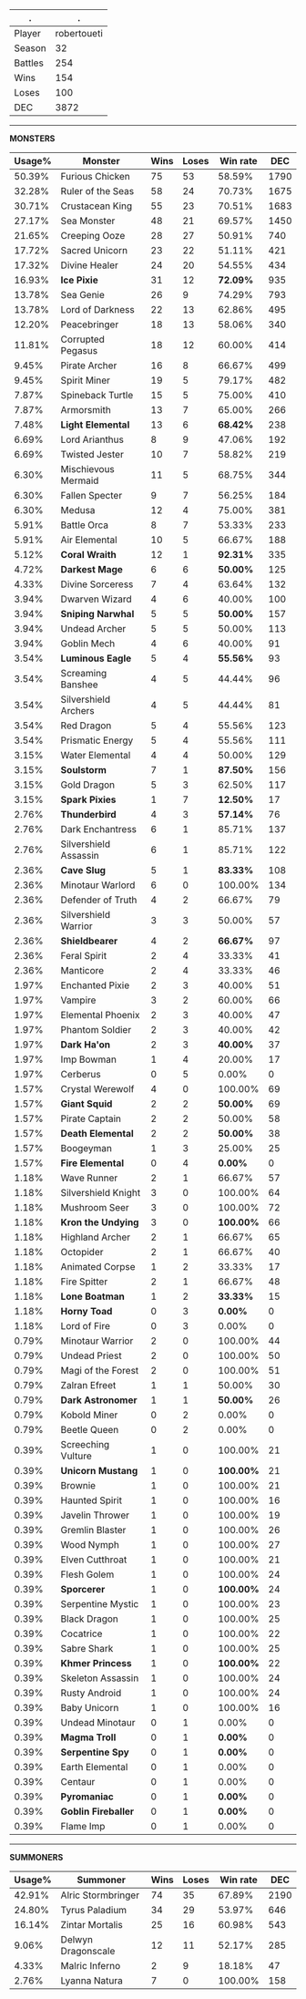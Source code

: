 .|.
|-|-
Player|robertoueti
Season|32
Battles|254
Wins|154
Loses|100
DEC|3872

---
**MONSTERS**

Usage%|Monster|Wins|Loses|Win rate|DEC|
-|-|-|-|-|-|
50.39%|Furious Chicken|75|53|58.59%|1790|
32.28%|Ruler of the Seas|58|24|70.73%|1675|
30.71%|Crustacean King|55|23|70.51%|1683|
27.17%|Sea Monster|48|21|69.57%|1450|
21.65%|Creeping Ooze|28|27|50.91%|740|
17.72%|Sacred Unicorn|23|22|51.11%|421|
17.32%|Divine Healer|24|20|54.55%|434|
16.93%|**Ice Pixie**|31|12|**72.09%**|935|
13.78%|Sea Genie|26|9|74.29%|793|
13.78%|Lord of Darkness|22|13|62.86%|495|
12.20%|Peacebringer|18|13|58.06%|340|
11.81%|Corrupted Pegasus|18|12|60.00%|414|
9.45%|Pirate Archer|16|8|66.67%|499|
9.45%|Spirit Miner|19|5|79.17%|482|
7.87%|Spineback Turtle|15|5|75.00%|410|
7.87%|Armorsmith|13|7|65.00%|266|
7.48%|**Light Elemental**|13|6|**68.42%**|238|
6.69%|Lord Arianthus|8|9|47.06%|192|
6.69%|Twisted Jester|10|7|58.82%|219|
6.30%|Mischievous Mermaid|11|5|68.75%|344|
6.30%|Fallen Specter|9|7|56.25%|184|
6.30%|Medusa|12|4|75.00%|381|
5.91%|Battle Orca|8|7|53.33%|233|
5.91%|Air Elemental|10|5|66.67%|188|
5.12%|**Coral Wraith**|12|1|**92.31%**|335|
4.72%|**Darkest Mage**|6|6|**50.00%**|125|
4.33%|Divine Sorceress|7|4|63.64%|132|
3.94%|Dwarven Wizard|4|6|40.00%|100|
3.94%|**Sniping Narwhal**|5|5|**50.00%**|157|
3.94%|Undead Archer|5|5|50.00%|113|
3.94%|Goblin Mech|4|6|40.00%|91|
3.54%|**Luminous Eagle**|5|4|**55.56%**|93|
3.54%|Screaming Banshee|4|5|44.44%|96|
3.54%|Silvershield Archers|4|5|44.44%|81|
3.54%|Red Dragon|5|4|55.56%|123|
3.54%|Prismatic Energy|5|4|55.56%|111|
3.15%|Water Elemental|4|4|50.00%|129|
3.15%|**Soulstorm**|7|1|**87.50%**|156|
3.15%|Gold Dragon|5|3|62.50%|117|
3.15%|**Spark Pixies**|1|7|**12.50%**|17|
2.76%|**Thunderbird**|4|3|**57.14%**|76|
2.76%|Dark Enchantress|6|1|85.71%|137|
2.76%|Silvershield Assassin|6|1|85.71%|122|
2.36%|**Cave Slug**|5|1|**83.33%**|108|
2.36%|Minotaur Warlord|6|0|100.00%|134|
2.36%|Defender of Truth|4|2|66.67%|79|
2.36%|Silvershield Warrior|3|3|50.00%|57|
2.36%|**Shieldbearer**|4|2|**66.67%**|97|
2.36%|Feral Spirit|2|4|33.33%|41|
2.36%|Manticore|2|4|33.33%|46|
1.97%|Enchanted Pixie|2|3|40.00%|51|
1.97%|Vampire|3|2|60.00%|66|
1.97%|Elemental Phoenix|2|3|40.00%|47|
1.97%|Phantom Soldier|2|3|40.00%|42|
1.97%|**Dark Ha'on**|2|3|**40.00%**|37|
1.97%|Imp Bowman|1|4|20.00%|17|
1.97%|Cerberus|0|5|0.00%|0|
1.57%|Crystal Werewolf|4|0|100.00%|69|
1.57%|**Giant Squid**|2|2|**50.00%**|69|
1.57%|Pirate Captain|2|2|50.00%|58|
1.57%|**Death Elemental**|2|2|**50.00%**|38|
1.57%|Boogeyman|1|3|25.00%|25|
1.57%|**Fire Elemental**|0|4|**0.00%**|0|
1.18%|Wave Runner|2|1|66.67%|57|
1.18%|Silvershield Knight|3|0|100.00%|64|
1.18%|Mushroom Seer|3|0|100.00%|72|
1.18%|**Kron the Undying**|3|0|**100.00%**|66|
1.18%|Highland Archer|2|1|66.67%|65|
1.18%|Octopider|2|1|66.67%|40|
1.18%|Animated Corpse|1|2|33.33%|17|
1.18%|Fire Spitter|2|1|66.67%|48|
1.18%|**Lone Boatman**|1|2|**33.33%**|15|
1.18%|**Horny Toad**|0|3|**0.00%**|0|
1.18%|Lord of Fire|0|3|0.00%|0|
0.79%|Minotaur Warrior|2|0|100.00%|44|
0.79%|Undead Priest|2|0|100.00%|50|
0.79%|Magi of the Forest|2|0|100.00%|51|
0.79%|Zalran Efreet|1|1|50.00%|30|
0.79%|**Dark Astronomer**|1|1|**50.00%**|26|
0.79%|Kobold Miner|0|2|0.00%|0|
0.79%|Beetle Queen|0|2|0.00%|0|
0.39%|Screeching Vulture|1|0|100.00%|21|
0.39%|**Unicorn Mustang**|1|0|**100.00%**|21|
0.39%|Brownie|1|0|100.00%|21|
0.39%|Haunted Spirit|1|0|100.00%|16|
0.39%|Javelin Thrower|1|0|100.00%|19|
0.39%|Gremlin Blaster|1|0|100.00%|26|
0.39%|Wood Nymph|1|0|100.00%|27|
0.39%|Elven Cutthroat|1|0|100.00%|21|
0.39%|Flesh Golem|1|0|100.00%|24|
0.39%|**Sporcerer**|1|0|**100.00%**|24|
0.39%|Serpentine Mystic|1|0|100.00%|23|
0.39%|Black Dragon|1|0|100.00%|25|
0.39%|Cocatrice|1|0|100.00%|22|
0.39%|Sabre Shark|1|0|100.00%|25|
0.39%|**Khmer Princess**|1|0|**100.00%**|22|
0.39%|Skeleton Assassin|1|0|100.00%|24|
0.39%|Rusty Android|1|0|100.00%|24|
0.39%|Baby Unicorn|1|0|100.00%|16|
0.39%|Undead Minotaur|0|1|0.00%|0|
0.39%|**Magma Troll**|0|1|**0.00%**|0|
0.39%|**Serpentine Spy**|0|1|**0.00%**|0|
0.39%|Earth Elemental|0|1|0.00%|0|
0.39%|Centaur|0|1|0.00%|0|
0.39%|**Pyromaniac**|0|1|**0.00%**|0|
0.39%|**Goblin Fireballer**|0|1|**0.00%**|0|
0.39%|Flame Imp|0|1|0.00%|0|

---
**SUMMONERS**

Usage%|Summoner|Wins|Loses|Win rate|DEC|
-|-|-|-|-|-|
42.91%|Alric Stormbringer|74|35|67.89%|2190|
24.80%|Tyrus Paladium|34|29|53.97%|646|
16.14%|Zintar Mortalis|25|16|60.98%|543|
9.06%|Delwyn Dragonscale|12|11|52.17%|285|
4.33%|Malric Inferno|2|9|18.18%|47|
2.76%|Lyanna Natura|7|0|100.00%|158|
